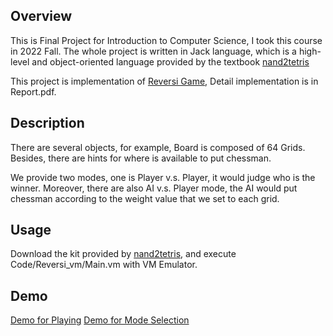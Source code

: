 ## Overview

This is Final Project for Introduction to Computer Science, I took this course in 2022 Fall.
The whole project is written in Jack language, which is a high-level and object-oriented language provided by the textbook [nand2tetris](https://www.nand2tetris.org/)

This project is implementation of [Reversi Game](https://en.wikipedia.org/wiki/Reversi), Detail implementation is in Report.pdf.

## Description

There are several objects, for example, Board is composed of 64 Grids.
Besides, there are hints for where is available to put chessman.

We provide two modes, one is Player v.s. Player, it would judge who is the winner.
Moreover, there are also AI v.s. Player mode, the AI would put chessman according to the weight value that we set to each grid.

## Usage
Download the kit provided by [nand2tetris](https://www.nand2tetris.org/software), and execute Code/Reversi_vm/Main.vm with VM Emulator.

## Demo
[Demo for Playing](https://youtu.be/-BovabkGDrY)
[Demo for Mode Selection](https://youtu.be/8J-VYqjrdsI)